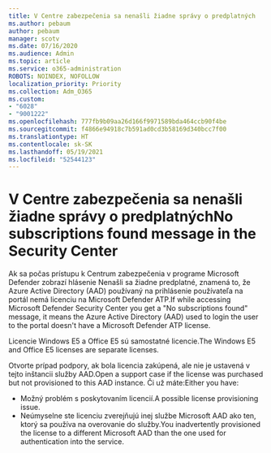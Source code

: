 ```yaml
---
title: V Centre zabezpečenia sa nenašli žiadne správy o predplatných
ms.author: pebaum
author: pebaum
manager: scotv
ms.date: 07/16/2020
ms.audience: Admin
ms.topic: article
ms.service: o365-administration
ROBOTS: NOINDEX, NOFOLLOW
localization_priority: Priority
ms.collection: Adm_O365
ms.custom:
- "6028"
- "9001222"
ms.openlocfilehash: 777fb9b09aa26d166f9971589bda464ccb90f4be
ms.sourcegitcommit: f4866e94918c7b591ad0cd3b58169d340bcc7f00
ms.translationtype: HT
ms.contentlocale: sk-SK
ms.lasthandoff: 05/19/2021
ms.locfileid: "52544123"
---
```

# <a name="no-subscriptions-found-message-in-the-security-center"></a><span data-ttu-id="8e623-102">V Centre zabezpečenia sa nenašli žiadne správy o predplatných</span><span class="sxs-lookup"><span data-stu-id="8e623-102">No subscriptions found message in the Security Center</span></span>

<span data-ttu-id="8e623-103">Ak sa počas prístupu k Centrum zabezpečenia v programe Microsoft Defender zobrazí hlásenie Nenašli sa žiadne predplatné, znamená to, že Azure Active Directory (AAD) používaný na prihlásenie používateľa na portál nemá licenciu na Microsoft Defender ATP.</span><span class="sxs-lookup"><span data-stu-id="8e623-103">If while accessing Microsoft Defender Security Center you get a "No subscriptions found" message, it means the Azure Active Directory (AAD) used to login the user to the portal doesn't have a Microsoft Defender ATP license.</span></span>  

<span data-ttu-id="8e623-104">Licencie Windows E5 a Office E5 sú samostatné licencie.</span><span class="sxs-lookup"><span data-stu-id="8e623-104">The Windows E5 and Office E5 licenses are separate licenses.</span></span>

<span data-ttu-id="8e623-105">Otvorte prípad podpory, ak bola licencia zakúpená, ale nie je ustavená v tejto inštancii služby AAD.</span><span class="sxs-lookup"><span data-stu-id="8e623-105">Open a support case if the license was purchased but not provisioned to this AAD instance.</span></span> <span data-ttu-id="8e623-106">Či už máte:</span><span class="sxs-lookup"><span data-stu-id="8e623-106">Either you have:</span></span> <br/>
-   <span data-ttu-id="8e623-107">Možný problém s poskytovaním licencií.</span><span class="sxs-lookup"><span data-stu-id="8e623-107">A possible license provisioning issue.</span></span><br/>
-   <span data-ttu-id="8e623-108">Neúmyselne ste licenciu zverejňujú inej službe Microsoft AAD ako ten, ktorý sa používa na overovanie do služby.</span><span class="sxs-lookup"><span data-stu-id="8e623-108">You inadvertently provisioned the license to a different Microsoft AAD than the one used for authentication into the service.</span></span>